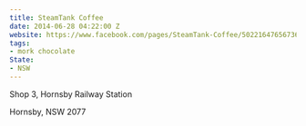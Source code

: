 ```yaml
---
title: SteamTank Coffee
date: 2014-06-28 04:22:00 Z
website: https://www.facebook.com/pages/SteamTank-Coffee/502216476567368
tags:
- mork chocolate
State:
- NSW
---
```


Shop 3, Hornsby Railway Station

Hornsby, NSW 2077
